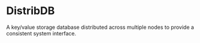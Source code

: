DistribDB
=========

A key/value storage database distributed across multiple nodes to provide a consistent system interface.